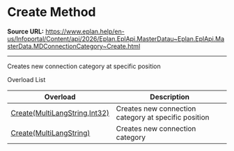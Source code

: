 # Create Method

**Source URL:** https://www.eplan.help/en-us/Infoportal/Content/api/2026/Eplan.EplApi.MasterDatau~Eplan.EplApi.MasterData.MDConnectionCategory~Create.html

---

Creates new connection category at specific position

Overload List

| Overload | Description |
| --- | --- |
| [Create(MultiLangString,Int32)](Eplan.EplApi.MasterDatau~Eplan.EplApi.MasterData.MDConnectionCategory~Create(MultiLangString,Int32).html) | Creates new connection category at specific position |
| [Create(MultiLangString)](Eplan.EplApi.MasterDatau~Eplan.EplApi.MasterData.MDConnectionCategory~Create(MultiLangString).html) | Creates new connection category |
